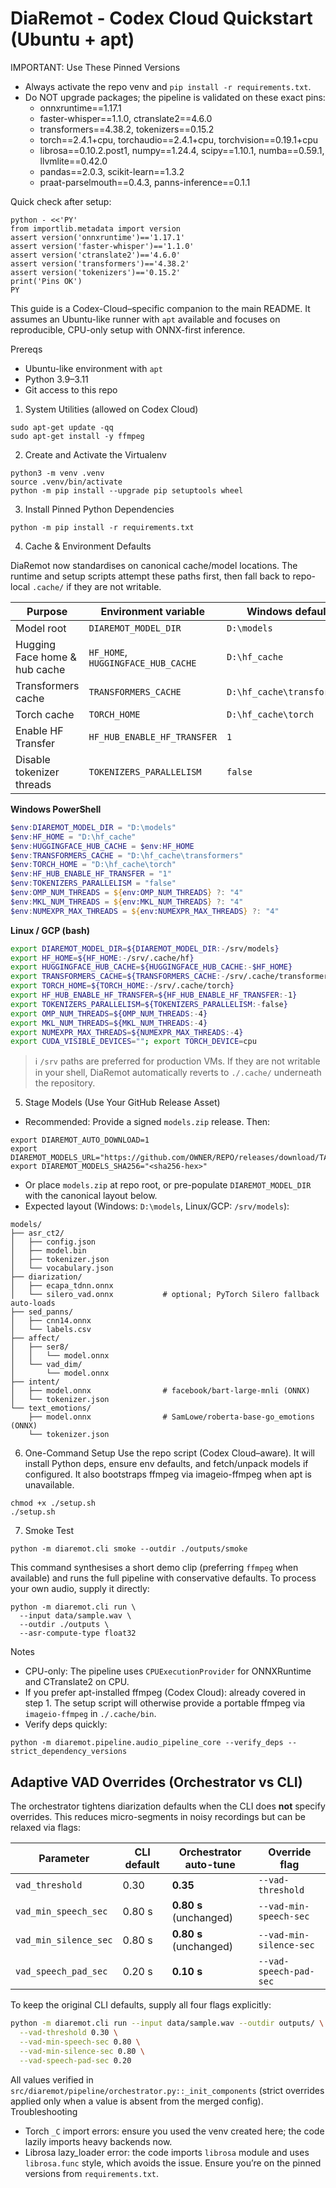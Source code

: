 # DiaRemot - Codex Cloud Quickstart (Ubuntu + apt)

IMPORTANT: Use These Pinned Versions
- Always activate the repo venv and `pip install -r requirements.txt`.
- Do NOT upgrade packages; the pipeline is validated on these exact pins:
  - onnxruntime==1.17.1
  - faster-whisper==1.1.0, ctranslate2==4.6.0
  - transformers==4.38.2, tokenizers==0.15.2
  - torch==2.4.1+cpu, torchaudio==2.4.1+cpu, torchvision==0.19.1+cpu
  - librosa==0.10.2.post1, numpy==1.24.4, scipy==1.10.1, numba==0.59.1, llvmlite==0.42.0
  - pandas==2.0.3, scikit-learn==1.3.2
  - praat-parselmouth==0.4.3, panns-inference==0.1.1

Quick check after setup:
```
python - <<'PY'
from importlib.metadata import version
assert version('onnxruntime')=='1.17.1'
assert version('faster-whisper')=='1.1.0'
assert version('ctranslate2')=='4.6.0'
assert version('transformers')=='4.38.2'
assert version('tokenizers')=='0.15.2'
print('Pins OK')
PY
```

This guide is a Codex-Cloud–specific companion to the main README. It assumes an Ubuntu-like runner with `apt` available and focuses on reproducible, CPU-only setup with ONNX-first inference.

Prereqs
- Ubuntu-like environment with `apt`
- Python 3.9–3.11
- Git access to this repo

1) System Utilities (allowed on Codex Cloud)
```
sudo apt-get update -qq
sudo apt-get install -y ffmpeg
```

2) Create and Activate the Virtualenv
```
python3 -m venv .venv
source .venv/bin/activate
python -m pip install --upgrade pip setuptools wheel
```

3) Install Pinned Python Dependencies
```
python -m pip install -r requirements.txt
```

4) Cache & Environment Defaults

DiaRemot now standardises on canonical cache/model locations. The runtime and setup scripts attempt these paths first, then fall back to repo-local `.cache/` if they are not writable.

| Purpose | Environment variable | Windows default | Linux / GCP default |
|---------|---------------------|-----------------|---------------------|
| Model root | `DIAREMOT_MODEL_DIR` | `D:\models` | `/srv/models` |
| Hugging Face home & hub cache | `HF_HOME`, `HUGGINGFACE_HUB_CACHE` | `D:\hf_cache` | `/srv/.cache/hf` |
| Transformers cache | `TRANSFORMERS_CACHE` | `D:\hf_cache\transformers` | `/srv/.cache/transformers` |
| Torch cache | `TORCH_HOME` | `D:\hf_cache\torch` | `/srv/.cache/torch` |
| Enable HF Transfer | `HF_HUB_ENABLE_HF_TRANSFER` | `1` | `1` |
| Disable tokenizer threads | `TOKENIZERS_PARALLELISM` | `false` | `false` |

**Windows PowerShell**
```powershell
$env:DIAREMOT_MODEL_DIR = "D:\models"
$env:HF_HOME = "D:\hf_cache"
$env:HUGGINGFACE_HUB_CACHE = $env:HF_HOME
$env:TRANSFORMERS_CACHE = "D:\hf_cache\transformers"
$env:TORCH_HOME = "D:\hf_cache\torch"
$env:HF_HUB_ENABLE_HF_TRANSFER = "1"
$env:TOKENIZERS_PARALLELISM = "false"
$env:OMP_NUM_THREADS = ${env:OMP_NUM_THREADS} ?: "4"
$env:MKL_NUM_THREADS = ${env:MKL_NUM_THREADS} ?: "4"
$env:NUMEXPR_MAX_THREADS = ${env:NUMEXPR_MAX_THREADS} ?: "4"
```

**Linux / GCP (bash)**
```bash
export DIAREMOT_MODEL_DIR=${DIAREMOT_MODEL_DIR:-/srv/models}
export HF_HOME=${HF_HOME:-/srv/.cache/hf}
export HUGGINGFACE_HUB_CACHE=${HUGGINGFACE_HUB_CACHE:-$HF_HOME}
export TRANSFORMERS_CACHE=${TRANSFORMERS_CACHE:-/srv/.cache/transformers}
export TORCH_HOME=${TORCH_HOME:-/srv/.cache/torch}
export HF_HUB_ENABLE_HF_TRANSFER=${HF_HUB_ENABLE_HF_TRANSFER:-1}
export TOKENIZERS_PARALLELISM=${TOKENIZERS_PARALLELISM:-false}
export OMP_NUM_THREADS=${OMP_NUM_THREADS:-4}
export MKL_NUM_THREADS=${MKL_NUM_THREADS:-4}
export NUMEXPR_MAX_THREADS=${NUMEXPR_MAX_THREADS:-4}
export CUDA_VISIBLE_DEVICES=""; export TORCH_DEVICE=cpu
```

> ℹ️ `/srv` paths are preferred for production VMs. If they are not writable in your shell, DiaRemot automatically reverts to `./.cache/` underneath the repository.

5) Stage Models (Use Your GitHub Release Asset)
- Recommended: Provide a signed `models.zip` release. Then:
```
export DIAREMOT_AUTO_DOWNLOAD=1
export DIAREMOT_MODELS_URL="https://github.com/OWNER/REPO/releases/download/TAG/models.zip"
export DIAREMOT_MODELS_SHA256="<sha256-hex>"
```
- Or place `models.zip` at repo root, or pre-populate `DIAREMOT_MODEL_DIR` with the canonical layout below.
- Expected layout (Windows: `D:\models`, Linux/GCP: `/srv/models`):

```
models/
├── asr_ct2/
│   ├── config.json
│   ├── model.bin
│   ├── tokenizer.json
│   └── vocabulary.json
├── diarization/
│   ├── ecapa_tdnn.onnx
│   └── silero_vad.onnx           # optional; PyTorch Silero fallback auto-loads
├── sed_panns/
│   ├── cnn14.onnx
│   └── labels.csv
├── affect/
│   ├── ser8/
│   │   └── model.onnx
│   └── vad_dim/
│       └── model.onnx
├── intent/
│   ├── model.onnx                # facebook/bart-large-mnli (ONNX)
│   └── tokenizer.json
└── text_emotions/
    ├── model.onnx                # SamLowe/roberta-base-go_emotions (ONNX)
    └── tokenizer.json
```

6) One-Command Setup
Use the repo script (Codex Cloud–aware). It will install Python deps, ensure env defaults, and fetch/unpack models if configured. It also bootstraps ffmpeg via imageio-ffmpeg when apt is unavailable.
```
chmod +x ./setup.sh
./setup.sh
```

7) Smoke Test
```
python -m diaremot.cli smoke --outdir ./outputs/smoke
```

This command synthesises a short demo clip (preferring `ffmpeg` when available) and runs the full pipeline with conservative defaults. To process your own audio, supply it directly:

```
python -m diaremot.cli run \
  --input data/sample.wav \
  --outdir ./outputs \
  --asr-compute-type float32
```

Notes
- CPU-only: The pipeline uses `CPUExecutionProvider` for ONNXRuntime and CTranslate2 on CPU.
- If you prefer apt-installed ffmpeg (Codex Cloud): already covered in step 1. The setup script will otherwise provide a portable ffmpeg via `imageio-ffmpeg` in `./.cache/bin`.
- Verify deps quickly:
```
python -m diaremot.pipeline.audio_pipeline_core --verify_deps --strict_dependency_versions
```

## Adaptive VAD Overrides (Orchestrator vs CLI)

The orchestrator tightens diarization defaults when the CLI does **not** specify overrides. This reduces micro-segments in noisy recordings but can be relaxed via flags:

| Parameter | CLI default | Orchestrator auto-tune | Override flag |
|-----------|-------------|------------------------|---------------|
| `vad_threshold` | 0.30 | **0.35** | `--vad-threshold` |
| `vad_min_speech_sec` | 0.80 s | **0.80 s** (unchanged) | `--vad-min-speech-sec` |
| `vad_min_silence_sec` | 0.80 s | **0.80 s** (unchanged) | `--vad-min-silence-sec` |
| `vad_speech_pad_sec` | 0.20 s | **0.10 s** | `--vad-speech-pad-sec` |

To keep the original CLI defaults, supply all four flags explicitly:

```bash
python -m diaremot.cli run --input data/sample.wav --outdir outputs/ \
  --vad-threshold 0.30 \
  --vad-min-speech-sec 0.80 \
  --vad-min-silence-sec 0.80 \
  --vad-speech-pad-sec 0.20
```

All values verified in `src/diaremot/pipeline/orchestrator.py::_init_components` (strict overrides applied only when a value is absent from the merged config).
Troubleshooting
- Torch `_C` import errors: ensure you used the venv created here; the code lazily imports heavy backends now.
- Librosa lazy_loader error: the code imports `librosa` module and uses `librosa.func` style, which avoids the issue. Ensure you’re on the pinned versions from `requirements.txt`.
